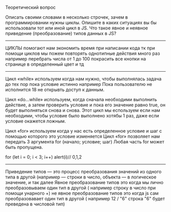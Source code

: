 Теоретический вопрос

Описать своими словами в несколько строчек, зачем в программировании нужны циклы.
Опишите в каких ситуациях вы бы использовали тот или иной цикл в JS.
Что такое явное и неявное приведение (преобразование) типов данных в JS?

*** 
ЦИКЛЫ помогают нам экономить время при написании кода тк при помощи циклов мы пожем повторять однотипные действия много раз
например перебрать числа от 1 до 100
покрасить все кнопки на странице в определенный цвет и тд

****
Цикл «while» используем когда нам нужно, чтобы выполнялась задача до тех пор пока условие истинно
например Пока пользователю не исполнится 18 не открывть доступ к данным.


Цикл «do…while» используем, когда сначала необходими выполнить действие, а затем проверить условие  и пока его значение равно true, он будет выполняться снова и снова. Этот цикл мы еспользуем если нам необходими, чтобы условие было выполнено хотябы 1 раз, даже если условие окажется ложным.


Цикл «for»  используем когда у нас есть определенное условие и шаг с помощью которого это условие изменяется 
Цикл «for» позволяет нам передать 3 аргумента
 for (начало; условие; шаг)  Любая часть for может быть пропущена.

 for (let i = 0; i < 3; i++) alert(i)// 0,1,2

 ***
 Приведение типов — это процесс преобразования значений из одного типа в другой (например — строки в число, объекта — в логическое значение, и так далее
 Явное преобразование типов это когда мы лично преобразовываем один тип в другой ( например строку в число при помощи унарного +)
 не явное преобразование типов это когда js сам преобразовавает один тип в другой ( например 12 / "6" строка "6" будет преведена в числовой тип)


 